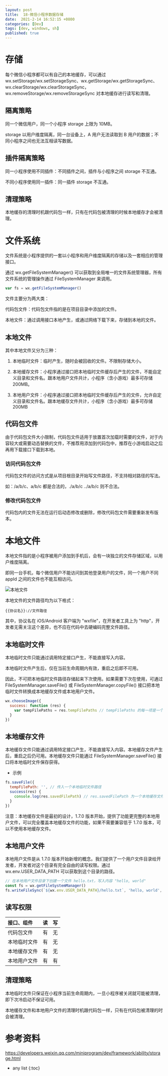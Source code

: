 ```yaml
---
layout: post
title:  18-微信小程序数据存储
date:  2021-2-14 16:52:15 +0800
categories: [Dev]
tags: [dev, windows, sh]
published: true
---
```


# 存储

每个微信小程序都可以有自己的本地缓存，可以通过 wx.setStorage/wx.setStorageSync、wx.getStorage/wx.getStorageSync、wx.clearStorage/wx.clearStorageSync，wx.removeStorage/wx.removeStorageSync 对本地缓存进行读写和清理。

## 隔离策略

同一个微信用户，同一个小程序 storage 上限为 10MB。

storage 以用户维度隔离，同一台设备上，A 用户无法读取到 B 用户的数据；不同小程序之间也无法互相读写数据。

## 插件隔离策略

同一小程序使用不同插件：不同插件之间，插件与小程序之间 storage 不互通。

不同小程序使用同一插件：同一插件 storage 不互通。

## 清理策略

本地缓存的清理时机跟代码包一样，只有在代码包被清理的时候本地缓存才会被清理。

# 文件系统

文件系统是小程序提供的一套以小程序和用户维度隔离的存储以及一套相应的管理接口。

通过 wx.getFileSystemManager() 可以获取到全局唯一的文件系统管理器，所有文件系统的管理操作通过 FileSystemManager 来调用。

```js
var fs = wx.getFileSystemManager()
```

文件主要分为两大类：

代码包文件：代码包文件指的是在项目目录中添加的文件。

本地文件：通过调用接口本地产生，或通过网络下载下来，存储到本地的文件。

## 本地文件

其中本地文件又分为三种：

1. 本地临时文件：临时产生，随时会被回收的文件。不限制存储大小。

2. 本地缓存文件：小程序通过接口把本地临时文件缓存后产生的文件，不能自定义目录和文件名。跟本地用户文件共计，小程序（含小游戏）最多可存储 200MB。

3. 本地用户文件：小程序通过接口把本地临时文件缓存后产生的文件，允许自定义目录和文件名。跟本地缓存文件共计，小程序（含小游戏）最多可存储 200MB

## 代码包文件

由于代码包文件大小限制，代码包文件适用于放置首次加载时需要的文件，对于内容较大或需要动态替换的文件，不推荐用添加到代码包中，推荐在小游戏启动之后再用下载接口下载到本地。

### 访问代码包文件

代码包文件的访问方式是从项目根目录开始写文件路径，不支持相对路径的写法。

如：/a/b/c、a/b/c 都是合法的，./a/b/c ../a/b/c 则不合法。

### 修改代码包文件

代码包内的文件无法在运行后动态修改或删除，修改代码包文件需要重新发布版本。

# 本地文件

本地文件指的是小程序被用户添加到手机后，会有一块独立的文件存储区域，以用户维度隔离。

即同一台手机，每个微信用户不能访问到其他登录用户的文件，同一个用户不同 appId 之间的文件也不能互相访问。

![本地文件](https://res.wx.qq.com/wxdoc/dist/assets/img/file-sandbox.9ef4d15a.png)

本地文件的文件路径均为以下格式：

```
{{协议名}}://文件路径
```

其中，协议名在 iOS/Android 客户端为 "wxfile"，在开发者工具上为 "http"，开发者无需关注这个差异，也不应在代码中去硬编码完整文件路径。

## 本地临时文件

本地临时文件只能通过调用特定接口产生，不能直接写入内容。

本地临时文件产生后，仅在当前生命周期内有效，重启之后即不可用。

因此，不可把本地临时文件路径存储起来下次使用。如果需要下次在使用，可通过 FileSystemManager.saveFile() 或 FileSystemManager.copyFile() 接口把本地临时文件转换成本地缓存文件或本地用户文件。

```js
wx.chooseImage({
  success: function (res) {
    var tempFilePaths = res.tempFilePaths // tempFilePaths 的每一项是一个本地临时文件路径
  }
})
```

## 本地缓存文件

本地缓存文件只能通过调用特定接口产生，不能直接写入内容。本地缓存文件产生后，重启之后仍可用。本地缓存文件只能通过 FileSystemManager.saveFile() 接口将本地临时文件保存获得。

- 示例

```js
fs.saveFile({
  tempFilePath: '', // 传入一个本地临时文件路径
  success(res) {
    console.log(res.savedFilePath) // res.savedFilePath 为一个本地缓存文件路径
  }
})
```

注意：本地缓存文件是最初的设计，1.7.0 版本开始，提供了功能更完整的本地用户文件，可以完全覆盖本地缓存文件的功能，如果不需要兼容低于 1.7.0 版本，可以不使用本地缓存文件。

## 本地用户文件

本地用户文件是从 1.7.0 版本开始新增的概念。我们提供了一个用户文件目录给开发者，开发者对这个目录有完全自由的读写权限。通过 wx.env.USER_DATA_PATH 可以获取到这个目录的路径。

```js
// 在本地用户文件目录下创建一个文件 hello.txt，写入内容 "hello, world"
const fs = wx.getFileSystemManager()
fs.writeFileSync(`${wx.env.USER_DATA_PATH}/hello.txt`, 'hello, world', 'utf8')
```

## 读写权限

| 接口、组件 |	    读 | 写 | 
|:---|:---|:---|
| 代码包文件 |	    有 | 无 | 
| 本地临时文件 |	有 | 无 | 
| 本地缓存文件 |	有 | 无 | 
| 本地用户文件 |	有 | 有 | 

## 清理策略

本地临时文件只保证在小程序当前生命周期内，一旦小程序被关闭就可能被清理，即下次冷启动不保证可用。

本地缓存文件和本地用户文件的清理时机跟代码包一样，只有在代码包被清理的时会被清理。

# 参考资料

https://developers.weixin.qq.com/miniprogram/dev/framework/ability/storage.html

* any list
{:toc}
